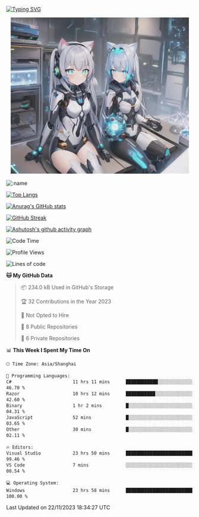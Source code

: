 [![Typing SVG](https://readme-typing-svg.demolab.com?font=Fira+Code&pause=1000&color=F78FDE&width=435&lines=%E6%AC%A2%E8%BF%8E%E5%A4%A7%E4%BD%AC%E6%9D%A5%E8%AE%BF0v0)](https://git.io/typing-svg)


<p align="center">
  <a href="https://github.com/qq583044063qq"><img src="banner.png" alt="qq583044063qq Banner"></a>
</p>



![:name](https://count.getloli.com/get/@hk416?theme=rule34)

[![Top Langs](https://github-readme-stats.vercel.app/api/top-langs/?username=qq583044063qq&locale=cn&hide=javascript,html,css&theme=tokyonight)](https://github.com/anuraghazra/github-readme-stats)

[![Anurag's GitHub stats](https://github-readme-stats.vercel.app/api?username=qq583044063qq&count_private=true&show_icons=true&locale=cn&theme=tokyonight)](https://github.com/anuraghazra/github-readme-stats)

[![GitHub Streak](https://streak-stats.demolab.com/?user=qq583044063qq&locale=zh_Hans&theme=tokyonight)](https://git.io/streak-stats)

[![Ashutosh's github activity graph](https://github-readme-activity-graph.vercel.app/graph?username=qq583044063qq&theme=tokyo-night)](https://github.com/ashutosh00710/github-readme-activity-graph)

<!--START_SECTION:waka-->
![Code Time](http://img.shields.io/badge/Code%20Time-457%20hrs%2049%20mins-blue)

![Profile Views](http://img.shields.io/badge/Profile%20Views-0-blue)

![Lines of code](https://img.shields.io/badge/From%20Hello%20World%20I%27ve%20Written-904.7%20thousand%20lines%20of%20code-blue)

**🐱 My GitHub Data** 

> 📦 234.0 kB Used in GitHub's Storage 
 > 
> 🏆 32 Contributions in the Year 2023
 > 
> 🚫 Not Opted to Hire
 > 
> 📜 8 Public Repositories 
 > 
> 🔑 6 Private Repositories 
 > 
📊 **This Week I Spent My Time On** 

```text
🕑︎ Time Zone: Asia/Shanghai

💬 Programming Languages: 
C#                       11 hrs 11 mins      ████████████░░░░░░░░░░░░░   46.70 % 
Razor                    10 hrs 12 mins      ███████████░░░░░░░░░░░░░░   42.60 % 
Binary                   1 hr 2 mins         █░░░░░░░░░░░░░░░░░░░░░░░░   04.31 % 
JavaScript               52 mins             █░░░░░░░░░░░░░░░░░░░░░░░░   03.65 % 
Other                    30 mins             █░░░░░░░░░░░░░░░░░░░░░░░░   02.11 % 

🔥 Editors: 
Visual Studio            23 hrs 50 mins      █████████████████████████   99.46 % 
VS Code                  7 mins              ░░░░░░░░░░░░░░░░░░░░░░░░░   00.54 % 

💻 Operating System: 
Windows                  23 hrs 58 mins      █████████████████████████   100.00 % 
```


 Last Updated on 22/11/2023 18:34:27 UTC
<!--END_SECTION:waka-->
